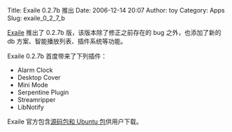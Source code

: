 Title: Exaile 0.2.7b 推出
Date: 2006-12-14 20:07
Author: toy
Category: Apps
Slug: exaile_0_2_7_b

[Exaile](http://www.exaile.org) 推出了 0.2.7b
版，该版本除了修正之前存在的 bug 之外，也添加了新的 db
方案、智能播放列表、插件系统等功能。

Exaile 0.2.7b 首度带来了下列插件：

-   Alarm Clock
-   Desktop Cover
-   Mini Mode
-   Serpentine Plugin
-   Streamripper
-   LibNotify

Exaile 官方包含[源码包和 Ubuntu
包](http://www.exaile.org/index.rb?command=download)供用户下载。
